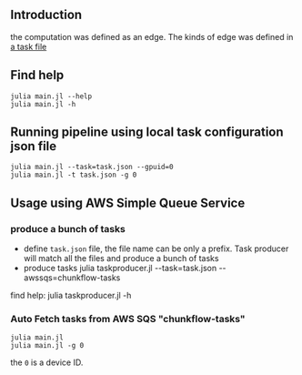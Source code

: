 ## Introduction
the computation was defined as an edge. The kinds of edge was defined in [a task file](https://github.com/seung-lab/ChunkFlow.jl/blob/master/test/test.json)

## Find help
    julia main.jl --help
    julia main.jl -h
## Running pipeline using local task configuration json file

    julia main.jl --task=task.json --gpuid=0
    julia main.jl -t task.json -g 0

## Usage using AWS Simple Queue Service

### produce a bunch of tasks
- define `task.json` file, the file name can be only a prefix. Task producer will match all the files and produce a bunch of tasks
- produce tasks
    julia taskproducer.jl --task=task.json --awssqs=chunkflow-tasks

find help:
    julia taskproducer.jl -h

### Auto Fetch tasks from AWS SQS "chunkflow-tasks"

    julia main.jl
    julia main.jl -g 0
the `0` is a device ID.
